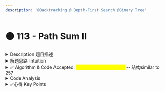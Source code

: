 ```yaml
---
description: '@Backtracking @ Depth-First Search @Binary Tree'
---
```


# 🟠 113 - Path Sum II

<details>

<summary>Description 题目描述 </summary>

Given the `root` of a binary tree and an integer `targetSum`, return _all <mark style="color:yellow;">**root-to-leaf**</mark> paths where the sum of the node values in the path equals_ `targetSum`_. <mark style="color:yellow;">**Each path should be returned as a list of the node values, not node references**</mark>_<mark style="color:yellow;">**.**</mark>

A **root-to-leaf** path is a path starting from the root and ending at any leaf node. A **leaf** is a node with no children.

<pre><code><strong>Given the below binary tree and sum = 22
</strong>      5
     / \
    4   8
   /   / \
  11  13  4
 /  \    / \
7    2  5   1
return
<strong>[ 
</strong>  [5,4,11,2], 
  [5,8,4,5]
]
</code></pre>

</details>

<details>

<summary>解题思路 Intuition </summary>

和112- 基础的path sum对比：

* 基础的path sum: 只需要判断是否等于, as long as one 等于就好
* 这道题的path sum: 要找到 ALL matched paths and return a nested list of node values

和257 - binary search paths对比：

* 不是form a string but build a nested list
* 还需要calculate sum 和path对比

</details>

<details>

<summary>✅ Algorithm &#x26; Code Accepted: <mark style="color:yellow;">recursion &#x26;&#x26; backtrack</mark> -- 结构similar to 257</summary>

<mark style="background-color:purple;">**自己总结的Backtrack的新结构模版**</mark>

<pre class="language-sql"><code class="lang-sql"><strong>1. 处理null node
</strong><strong>2. 标记当前node,用于backtrack (如果是list的话可以直接backtrack用build in method)
</strong><strong>3. 处理当前node
</strong><strong>4. 用 IF ELSE 来处理leaf node和normal node的情况: 两种都需要back track
</strong><strong>if (leaf node) {
</strong>    do the termination
} else {
    do the recursion and pass the 共享变变量
}
5. backtrack // 两种都需要back track所以用上边的if else
</code></pre>

<pre class="language-java" data-line-numbers><code class="lang-java">class Solution {
    public List&#x3C;List&#x3C;Integer>> pathSum(TreeNode root, int targetSum) {
        List&#x3C;List&#x3C;Integer>> resultPathList = new ArrayList&#x3C;>(); // store all matched result
        List&#x3C;Integer> subPathList = new ArrayList&#x3C;>();
        generatePathList(root, resultPathList, subPathList, targetSum);
        return resultPathList;
    }
    private void generatePathList(TreeNode root, List&#x3C;List&#x3C;Integer>> resultPathList, List&#x3C;Integer> subPathList, int targetSum) {
        if (root == null) { // 1. 处理null node
            return;
        }
        
        subPathList.add(root.val); // 3. 处理当前node
        // 4. IF LESE
        // leaf node: 也需要back track 
        if (root.left == null &#x26;&#x26; root.right == null ) {
            if (calculateSum(subPathList) == targetSum){
                resultPathList.add(<a data-footnote-ref href="#user-content-fn-1">new ArrayList&#x3C;>(subPathList)</a>); // check if the path sum == target
            } 
        } else {
            //  node with at least one child
            // recursion to 
            generatePathList(root.left, resultPathList, subPathList, targetSum);
            generatePathList(root.right, resultPathList, subPathList, targetSum);
        }
        // 5. ========== backtrack ==========
        // remove the current node from the path (backtrack)
        // for both leaf and normal node
         subPathList.remove(subPathList.size() - 1);
        
    }
    
    private int calculateSum(List&#x3C;Integer> list) {
        if (list == null) {
            return 0;
        }
        int sum = 0;
        for (int num: list) {
            sum += num;
        }
        return sum;
    }
}
</code></pre>

<mark style="background-color:purple;">**Pass by reference: list -- line 18的处理**</mark>

* line 18 <mark style="color:yellow;">**不能直接将subPathList添加到resultPathList中，而是要添加subPathList的一个新的**</mark><mark style="color:red;">**copy**</mark>（通过new ArrayList<>(subPathList)创建）。
* 这是因为，<mark style="color:yellow;">**subPathList是一个"共享变量"，而且list是个 reference type 它在整个recursion过程中会被反复修改**</mark>。如果你直接将`subPathList`添加到`resultPathList`中，那么当`subPathList`在后续的递归过程中被修改时，<mark style="color:red;">已经添加到</mark><mark style="color:red;">`resultPathList`</mark><mark style="color:red;">中的路径也会被改变</mark>，这显然是我们不希望看到的。

<mark style="background-color:purple;">**为什么Q257是string的时候, 虽然pathString是个共享变量，但可以直接把其直接加到resultList中?**</mark>

* 当你把一个类型（比如int）的变量添加到列表中时，实际上<mark style="color:yellow;">**添加的是这个value的一个copy**</mark>。即使你后来改变了这个变量的值，已经添加到列表中的那个值并不会受到影响。
* 但是，当你把一个reference type（比如List）的变量添加到列表中时，实际上添加的是这个<mark style="color:yellow;">**reference的一个copy**</mark>，也就是说，<mark style="color:red;">**这个副本和原来的变量指向的是同一个对象**</mark>。因此，<mark style="color:red;">**如果你后来通过这个变量修改了这个对象，已经添加到列表中的那个引用所指向的对象也会被改变。**</mark>
* 这就是为什么你需要创建一个新的ArrayList的副本，然后把这个副本添加到resultPathList中。这样，即使原来的subPathList被修改，已经添加到resultPathList中的那个副本所指向的列表并不会受到影响，因为它是一个新的、独立的对象。

</details>

<details>

<summary>Code Analysis</summary>



</details>

<details>

<summary>✅心得 Key Points</summary>

<mark style="color:yellow;">**通过对比257和114，自己总结的Backtrack的新结构模版**</mark>

<pre class="language-sql"><code class="lang-sql"><strong>1. 处理null node
</strong><strong>2. 标记当前node,用于backtrack (如果是list的话可以直接backtrack用build in method)
</strong><strong>3. 处理当前node
</strong><strong>4. 用 IF ELSE 来处理leaf node和normal node的情况: 两种都需要back track
</strong><strong>if (leaf node) {
</strong>    do the termination
} else {
    do the recursion and pass the 共享变变量
}
5. backtrack // 两种都需要back track所以用上边的if else
</code></pre>

<mark style="color:yellow;">java的</mark><mark style="color:yellow;">**pass by value & pass by reference**</mark><mark style="color:yellow;">的理解很重要</mark>

* <mark style="color:red;">**pass by reference在main function中的体现**</mark>
  * 在Java中，List\<List\<Integer>> resultPathList和List\<Integer> subPathList都是引用类型。当我们调用generatePathList()方法时，我们传递的是resultPathList和subPathList的引用。
  * 这意味着在generatePathList()方法中对resultPathList和subPathList的任何修改，都会直接影响到原来的对象。例如，当我们调用resultPathList.add(new ArrayList<>(subPathList))时，我们实际上是在原来的resultPathList对象中添加了一个新的元素。同样，当我们调用subPathList.remove(subPathList.size() - 1)时，我们实际上是在原来的subPathList对象中移除了一个元素。
  * 这就是Java中的"pass-by-reference"（传引用）的概念。它与"pass-by-value"（传值）的主要区别在于，传值会创建一个新的变量来存储原始变量的值，而传引用则会创建一个新的变量来存储原始变量的引用，也就是说新的变量和原始变量实际上指向了同一个对象

</details>



[^1]: 没想到的
